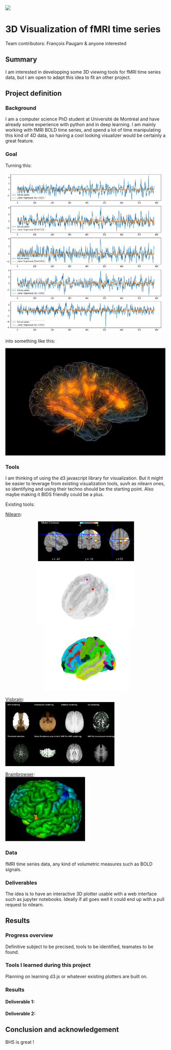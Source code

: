 [![](https://img.shields.io/badge/Visit-our%20project%20page-ff69b4)](https://school.brainhackmtl.org/project/template)

# 3D Visualization of fMRI time series

Team contributors: François Paugam & anyone interested

## Summary 

I am interested in developping some 3D viewing tools for fMRI time series data, but I am open to adapt this idea to fit an other project.

## Project definition 

### Background

I am a computer science PhD student at Université de Montréal and have already some experience with python and in deep learning. I am mainly working with fMRI BOLD time series, and spend a lot of time manipulating this kind of 4D data, so having a cool looking visualizer would be certainly a great feature.

### Goal

Turning this:

<img src="./media/time_series.png" alt="time series" height="500">

into something like this:

<img src="./media/brain_animation.gif" alt="brain animation">

### Tools 

I am thinking of using the d3 javascript library for visualization. But it might be easier to leverage from existing visualization tools, suvh as nilearn ones, so identifying and using their techno should be the starting point.
Also maybe making it BIDS friendly could be a plus.

Existing tools:

<a href="https://nilearn.github.io/plotting/index.html#interactive-plots">Nilearn</a>:
<p align="middle">
	<img src="./media/example_nilearn_view_img.png" width=300>
	<img src="./media/example_nilearn_markers_plot.png" height=200>
	<img src="./media/example_nilearn_plot_surf_roi.png" height=200>
</div>

<a href="http://visbrain.org/index.html">Visbrain</a>:\
<img src="./media/example_visbrain.png" height=200>

<a href="https://brainbrowser.cbrain.mcgill.ca">Brainbrowser</a>:\
<img src="./media/example_brainbrowser.png" height=200>

### Data 

fMRI time series data, any kind of volumetric measures such as BOLD signals.

### Deliverables

The idea is to have an interactive 3D plotter usable with a web interface such as jupyter notebooks. Ideally if all goes well it could end up with a pull request to nilearn.

## Results 

### Progress overview

Definitive subject to be precised, tools to be identified, teamates to be found.

### Tools I learned during this project

Planning on learning d3.js or whatever existing plotters are built on.
 
### Results 

#### Deliverable 1: 



#### Deliverable 2: 

 
 
## Conclusion and acknowledgement

BHS is great !
